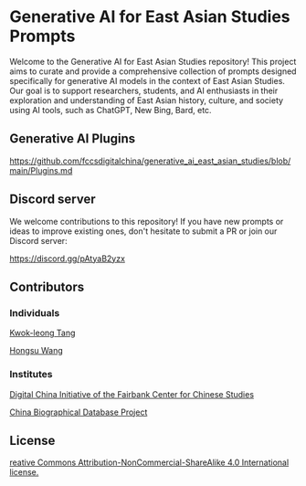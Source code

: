 # Generative AI for East Asian Studies Prompts

Welcome to the Generative AI for East Asian Studies repository! This project aims to curate and provide a comprehensive collection of prompts designed specifically for generative AI models in the context of East Asian Studies. Our goal is to support researchers, students, and AI enthusiasts in their exploration and understanding of East Asian history, culture, and society using AI tools, such as ChatGPT, New Bing, Bard, etc.

## Generative AI Plugins

https://github.com/fccsdigitalchina/generative_ai_east_asian_studies/blob/main/Plugins.md

## Discord server

We welcome contributions to this repository! If you have new prompts or ideas to improve existing ones, don't hesitate to submit a PR or join our Discord server:

https://discord.gg/pAtyaB2yzx


## Contributors

### Individuals

[Kwok-leong Tang](https://github.com/kltng)

[Hongsu Wang](https://github.com/sudoghut)

### Institutes

[Digital China Initiative of the Fairbank Center for Chinese Studies](https://fairbank.fas.harvard.edu/research/research-initiatives/digital-china/)

[China Biographical Database Project](https://projects.iq.harvard.edu/cbdb/home)

## License

[reative Commons Attribution-NonCommercial-ShareAlike 4.0 International license.](https://creativecommons.org/licenses/by-nc-sa/4.0/)
